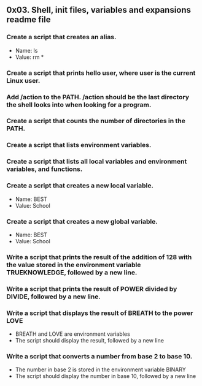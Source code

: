 ## 0x03. Shell, init files, variables and expansions readme file

### Create a script that creates an alias.

* Name: ls
* Value: rm *

### Create a script that prints hello user, where user is the current Linux user.

### Add /action to the PATH. /action should be the last directory the shell looks into when looking for a program.

### Create a script that counts the number of directories in the PATH.

### Create a script that lists environment variables.

### Create a script that lists all local variables and environment variables, and functions.

### Create a script that creates a new local variable.

* Name: BEST
* Value: School

### Create a script that creates a new global variable.

* Name: BEST
* Value: School

### Write a script that prints the result of the addition of 128 with the value stored in the environment variable TRUEKNOWLEDGE, followed by a new line.

### Write a script that prints the result of POWER divided by DIVIDE, followed by a new line. 

###  Write a script that displays the result of BREATH to the power LOVE

* BREATH and LOVE are environment variables
* The script should display the result, followed by a new line

### Write a script that converts a number from base 2 to base 10.

* The number in base 2 is stored in the environment variable BINARY
* The script should display the number in base 10, followed by a new line

